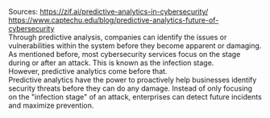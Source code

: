 Sources:
https://zif.ai/predictive-analytics-in-cybersecurity/
https://www.captechu.edu/blog/predictive-analytics-future-of-cybersecurity
\
Through predictive analysis, companies can identify the issues or vulnerabilities within the system before they become apparent or damaging. As mentioned before, most cybersecurity services focus on the stage during or after an attack. This is known as the infection stage. However, predictive analytics come before that.
\
Predictive analytics have the power to proactively help businesses identify security threats before they can do any damage. Instead of only focusing on the "infection stage" of an attack, enterprises can detect future incidents and maximize prevention.
